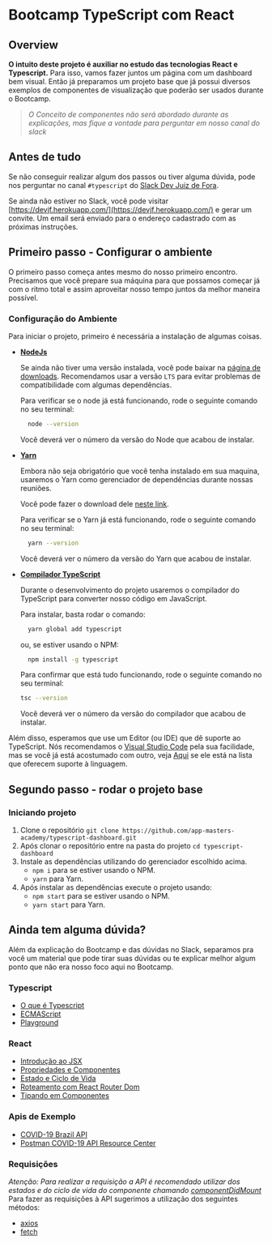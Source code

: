 # Bootcamp TypeScript com React

## Overview

**O intuito deste projeto é auxiliar no estudo das tecnologias React e Typescript.**
Para isso, vamos fazer juntos um página com um dashboard bem visual. Então já preparamos um projeto base que já possui diversos exemplos de componentes de visualização que poderão ser usados durante o Bootcamp. 

> _O Conceito de componentes não será abordado durante as explicações, mas fique a vontade para perguntar em nosso canal do slack_

## Antes de tudo

Se não conseguir realizar algum dos passos ou tiver alguma dúvida, pode nos perguntar no canal `#typescript` do [Slack Dev Juiz de Fora](http://devjf.slack.com/).

Se ainda não estiver no Slack, você pode visitar [https://devjf.herokuapp.com/](https://devjf.herokuapp.com/) e gerar um convite. Um email será enviado para o endereço cadastrado com as próximas instruções.

## Primeiro passo - Configurar o ambiente

O primeiro passo começa antes mesmo do nosso primeiro encontro. Precisamos que você prepare sua máquina para que possamos começar já com o ritmo total e assim aproveitar nosso tempo juntos da melhor maneira possível.

### Configuração do Ambiente

Para iniciar o projeto, primeiro é necessária a instalação de algumas coisas.

- [**NodeJs**](https://nodejs.org/en/)
  
  Se ainda não tiver uma versão instalada, você pode baixar na [página de downloads](https://nodejs.org/en/download/). Recomendamos usar a versão `LTS` para evitar problemas de compatibilidade com algumas dependências.
  
  Para verificar se o node já está funcionando, rode o seguinte comando no seu terminal:

  ```sh
    node --version
  ```

  Você deverá ver o número da versão do Node que acabou de instalar.

- [**Yarn**](https://classic.yarnpkg.com/en/)

  Embora não seja obrigatório que você tenha instalado em sua maquina, usaremos o Yarn como gerenciador de dependências durante nossas reuniões.

  Você pode fazer o download dele [neste link](https://classic.yarnpkg.com/en/docs/install).

  Para verificar se o Yarn já está funcionando, rode o seguinte comando no seu terminal:

  ```sh
    yarn --version
  ```

  Você deverá ver o número da versão do Yarn que acabou de instalar.

- [**Compilador TypeScript**](https://www.typescriptlang.org/)

  Durante o desenvolvimento do projeto usaremos o compilador do TypeScript para converter nosso código em JavaScript.
  
  Para instalar, basta rodar o comando:

  ```sh
    yarn global add typescript
  ```

  ou, se estiver usando o NPM:

  ```sh
    npm install -g typescript
  ```

  Para confirmar que está tudo funcionando, rode o seguinte comando no seu terminal:
  
  ```sh
  tsc --version
  ```

  Você deverá ver o número da versão do compilador que acabou de instalar.

Além disso, esperamos que use um Editor (ou IDE) que dê suporte ao TypeScript. Nós recomendamos o [Visual Studio Code](https://code.visualstudio.com/) pela sua facilidade, mas se você já está acostumado com outro, veja [Aqui](https://github.com/Microsoft/TypeScript/wiki/TypeScript-Editor-Support) se ele está na lista que oferecem suporte à linguagem.

## Segundo passo - rodar o projeto base

### Iniciando projeto

1. Clone o repositório `git clone https://github.com/app-masters-academy/typescript-dashboard.git`
1. Após clonar o repositório entre na pasta do projeto `cd typescript-dashboard`
1. Instale as dependências utilizando do gerenciador escolhido acima.
   - `npm i` para se estiver usando o NPM.
   - `yarn` para Yarn.
1. Após instalar as dependências execute o projeto usando:
   - `npm start` para se estiver usando o NPM.
   - `yarn start` para Yarn.

## Ainda tem alguma dúvida?

Além da explicação do Bootcamp e das dúvidas no Slack, separamos pra você um material que pode tirar suas dúvidas ou te explicar melhor algum ponto que não era nosso foco aqui no Bootcamp.

### Typescript

- [O que é Typescript](https://imasters.com.br/dotnet/net-o-que-e-typescript-e-quais-os-seus-beneficios)
- [ECMAScript](https://medium.com/trainingcenter/afinal-javascript-e-ecmascript-s%C3%A3o-a-mesma-coisa-498374abbc47)
- [Playground](https://www.typescriptlang.org/play)

### React

- [Introdução ao JSX](https://pt-br.reactjs.org/docs/introducing-jsx.html)
- [Propriedades e Componentes](https://pt-br.reactjs.org/docs/components-and-props.html)
- [Estado e Ciclo de Vida](https://pt-br.reactjs.org/docs/state-and-lifecycle.html)
- [Roteamento com React Router Dom](https://blog.rocketseat.com.br/paginacao-react-router/)
- [Tipando em Componentes](https://medium.com/@oieduardorabelo/react-e-typescript-o-dilema-defaultprops-4711e0e6f271)
  
### Apis de Exemplo

- [COVID-19 Brazil API](https://covid19-brazil-api-docs.now.sh/)
- [Postman COVID-19 API Resource Center](https://covid-19-apis.postman.com/)

### Requisições

_Atenção: Para realizar a requisição a API é recomendado utilizar dos estados e do ciclo de vida do componente chamando [componentDidMount](https://pt-br.reactjs.org/docs/state-and-lifecycle.html#adding-lifecycle-methods-to-a-class)_
Para fazer as requisições à API sugerimos a utilização dos seguintes métodos:
- [axios](https://github.com/axios/axios)
- [fetch](https://reactnative.dev/docs/network)

